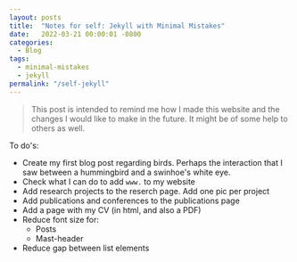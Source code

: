 ```yaml
---
layout: posts
title:  "Notes for self: Jekyll with Minimal Mistakes"
date:   2022-03-21 00:00:01 -0800
categories: 
  - Blog
tags:
  - minimal-mistakes
  - jekyll
permalink: "/self-jekyll"
---
```


> This post is intended to remind me how I made this website and the changes I would like to make in the future. It might be of some help to others as well.

To do's:


- Create my first blog post regarding birds. Perhaps the interaction that I saw between a hummingbird and a swinhoe's white eye.
- Check what I can do to add `www.` to my website
- Add research projects to the reserch page. Add one pic per project
- Add publications and conferences to the publications page
- Add a page with my CV (in html, and also a PDF)
- Reduce font size for:
  - Posts
  - Mast-header
- Reduce gap between list elements

<!-- ---------------
add /** Page content */
.page-content { padding: 30px 0; flex: 1; text-align: justify;} /*added text-align: justify;*/
--------------
 -->

<!-- Jekyll also offers powerful support for code snippets:
 -->

<!-- {% highlight ruby %}
def print_hi(name)
  puts "Hi, #{name}"
end
print_hi('Tom')
#=> prints 'Hi, Tom' to STDOUT.
{% endhighlight %} -->